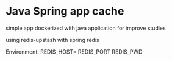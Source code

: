 # Java Spring app cache

simple app dockerized with java application for improve studies

using redis-upstash with spring redis

Environment:
REDIS_HOST=
REDIS_PORT
REDIS_PWD
